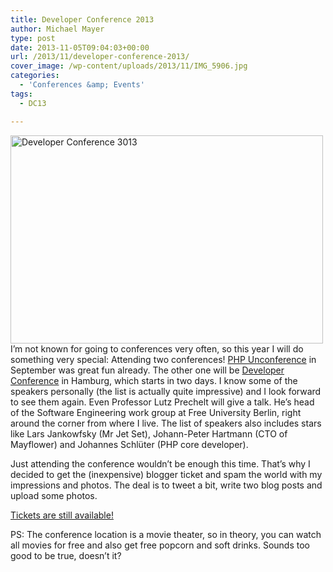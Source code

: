 ```yaml
---
title: Developer Conference 2013
author: Michael Mayer
type: post
date: 2013-11-05T09:04:03+00:00
url: /2013/11/developer-conference-2013/
cover_image: /wp-content/uploads/2013/11/IMG_5906.jpg
categories:
  - 'Conferences &amp; Events'
tags:
  - DC13

---
```

[<img class="alignright size-medium wp-image-2709" alt="Developer Conference 3013" src="https://lastzero.net/wp-content/uploads/2013/11/IMG_5906-500x333.jpg" width="500" height="333" srcset="https://blog.liquidbytes.net/wp-content/uploads/2013/11/IMG_5906-500x333.jpg 500w, https://blog.liquidbytes.net/wp-content/uploads/2013/11/IMG_5906-1024x682.jpg 1024w" sizes="(max-width: 500px) 100vw, 500px" />][1]I&#8217;m not known for going to conferences very often, so this year I will do something very special: Attending two conferences! [PHP Unconference][2] in September was great fun already. The other one will be [Developer Conference][3] in Hamburg, which starts in two days. I know some of the speakers personally (the list is actually quite impressive) and I look forward to see them again. Even Professor Lutz Prechelt will give a talk. He&#8217;s head of the Software Engineering work group at Free University Berlin, right around the corner from where I live. The list of speakers also includes stars like Lars Jankowfsky (Mr Jet Set), Johann-Peter Hartmann (CTO of Mayflower) and Johannes Schlüter (PHP core developer).

Just attending the conference wouldn&#8217;t be enough this time. That&#8217;s why I decided to get the (inexpensive) blogger ticket and spam the world with my impressions and photos. The deal is to tweet a bit, write two blog posts and upload some photos.

[Tickets are still available!][4]

PS: The conference location is a movie theater, so in theory, you can watch all movies for free and also get free popcorn and soft drinks. Sounds too good to be true, doesn&#8217;t it?

 [1]: http://www.flickr.com/photos/michael_mayer/sets/72157637406391654/
 [2]: http://www.php-unconference.de/
 [3]: http://www.developer-conference.eu/
 [4]: http://www.developer-conference.eu/tickets/